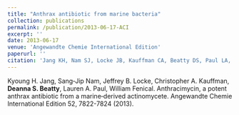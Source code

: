 ```yaml
---
title: "Anthrax antibiotic from marine bacteria"
collection: publications
permalink: /publication/2013-06-17-ACI
excerpt: ''
date: 2013-06-17
venue: 'Angewandte Chemie International Edition'
paperurl: ''
citation: 'Jang KH, Nam SJ, Locke JB, Kauffman CA, Beatty DS, Paul LA, and Fenical W. (2013). &quot;Anthracimycin, a potent anthrax antibiotic from a marine‐derived actinomycete.&quot; <i>Angewandte Chemie International Edition</i>. 52, 7822-7824.'
---
```

Kyoung H. Jang, Sang‐Jip Nam, Jeffrey B. Locke, Christopher A. Kauffman, **Deanna S. Beatty**, Lauren A. Paul, William Fenical. Anthracimycin, a potent anthrax antibiotic from a marine‐derived actinomycete. Angewandte Chemie International Edition 52, 7822-7824 (2013).

